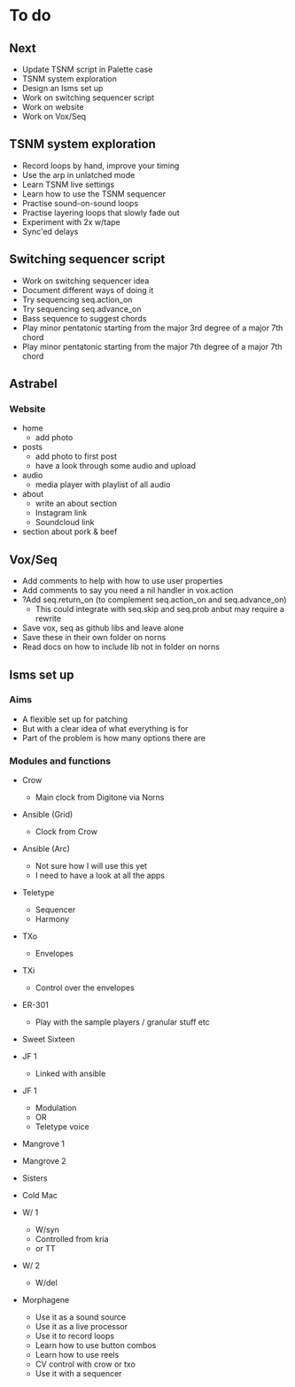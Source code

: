 # To do

## Next
- Update TSNM script in Palette case
- TSNM system exploration
- Design an Isms set up
- Work on switching sequencer script
- Work on website
- Work on Vox/Seq

## TSNM system exploration
- Record loops by hand, improve your timing
- Use the arp in unlatched mode
- Learn TSNM live settings
- Learn how to use the TSNM sequencer
- Practise sound-on-sound loops
- Practise layering loops that slowly fade out
- Experiment with 2x w/tape
- Sync'ed delays

## Switching sequencer script
- Work on switching sequencer idea
- Document different ways of doing it
- Try sequencing seq.action_on
- Try sequencing seq.advance_on
- Bass sequence to suggest chords
- Play minor pentatonic starting from the major 3rd degree of a major 7th chord
- Play minor pentatonic starting from the major 7th degree of a major 7th chord

## Astrabel
### Website
- home
  - add photo
- posts
  - add photo to first post
  - have a look through some audio and upload
- audio
  - media player with playlist of all audio
- about
  - write an about section
  - Instagram link
  - Soundcloud link
- section about pork & beef

## Vox/Seq
- Add comments to help with how to use user properties
- Add comments to say you need a nil handler in vox.action
- ?Add seq.return_on (to complement seq.action_on and seq.advance_on)
  - This could integrate with seq.skip and seq.prob anbut may require a rewrite
- Save vox, seq as github libs and leave alone
- Save these in their own folder on norns
- Read docs on how to include lib not in folder on norns

## Isms set up
### Aims
- A flexible set up for patching
- But with a clear idea of what everything is for
- Part of the problem is how many options there are

### Modules and functions
- Crow
  - Main clock from Digitone via Norns

- Ansible (Grid)
  - Clock from Crow

- Ansible (Arc)
  - Not sure how I will use this yet
  - I need to have a look at all the apps

- Teletype
  - Sequencer
  - Harmony

- TXo
  - Envelopes

- TXi
  - Control over the envelopes

- ER-301
  - Play with the sample players / granular stuff etc

- Sweet Sixteen

- JF 1
  - Linked with ansible

- JF 1
  - Modulation
  - OR
  - Teletype voice

- Mangrove 1

- Mangrove 2

- Sisters

- Cold Mac

- W/ 1
  - W/syn
  - Controlled from kria
  - or TT

- W/ 2
  - W/del

- Morphagene
  - Use it as a sound source
  - Use it as a live processor
  - Use it to record loops
  - Learn how to use button combos
  - Learn how to use reels
  - CV control with crow or txo
  - Use it with a sequencer
